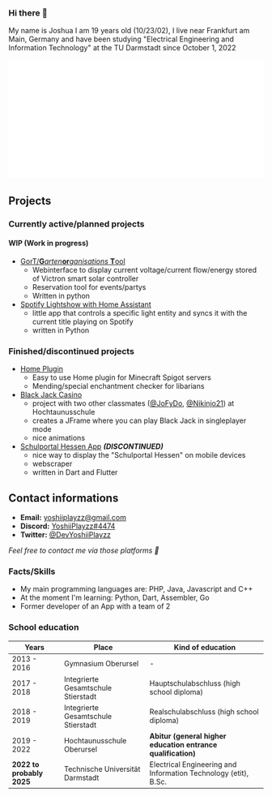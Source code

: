 ### Hi there 👋
My name is Joshua
I am 19 years old (10/23/02),
I live near Frankfurt am Main, Germany and have been studying "Electrical Engineering and Information Technology" at the TU Darmstadt since October 1, 2022

![Metrics](https://github.com/YoshiiPlayzz/YoshiiPlayzz/blob/main/metrics.classic.svg)

## Projects


### Currently active/planned projects


#### __WIP__ (Work in progress)
* [GorT/**G***arten***or***ganisations* **T**ool](https://github.com/YoshiiPlayzz/GorT)
  * Webinterface to display current voltage/current flow/energy stored of Victron smart solar controller
  * Reservation tool for events/partys 
  * Written in python
* [Spotify Lightshow with Home Assistant](https://github.com/YoshiiPlayzz/spotify_light_show)
  * little app that controls a specific light entity and syncs it with the current title playing on Spotify
  * written in Python
 


### Finished/discontinued projects 

* [Home Plugin](https://github.com/YoshiiPlayzz/HomePlugin)
  * Easy to use Home plugin for Minecraft Spigot servers
  * Mending/special enchantment checker for libarians
* [Black Jack Casino](https://github.com/YoshiiPlayzz/BlackJack_Casino)
  * project with two other classmates ([@JoFyDo](https://github.com/JoFyDo), [@Nikinjo21](https://github.com/Nikinjo21)) at Hochtaunusschule
  * creates a JFrame where you can play Black Jack in singleplayer mode
  * nice animations
* [Schulportal Hessen App](https://github.com/Schulportal-Hessen-App/Schulportal-Hessen-App) ***(DISCONTINUED)***
  * nice way to display the "Schulportal Hessen" on mobile devices
  * webscraper
  * written in Dart and Flutter

## Contact informations
* **Email:** [yoshiiplayzz@gmail.com](mailto:yoshiiplayzz@gmail.com?subject=Github%20Contact) 
* **Discord:** [YoshiiPlayzz#4474](https://discord.com/users/274996932177428481)
* **Twitter:** [@DevYoshiiPlayzz](https://twitter.com/DevYoshiiPlayzz)

*Feel free to contact me via those platforms 🙂*



### Facts/Skills

* My main programming languages are: PHP, Java, Javascript and C++
* At the moment I'm learning: Python, Dart, Assembler, Go
* Former developer of an App with a team of 2


### School education

| Years         |  Place                              | Kind of education
|---------------|-------------------------------------|--------------------
| 2013 - 2016 | Gymnasium Oberursel | -
| 2017 - 2018 | Integrierte Gesamtschule Stierstadt | Hauptschulabschluss (high school diploma)
| 2018 - 2019 | Integrierte Gesamtschule Stierstadt | Realschulabschluss (high school diploma)
| 2019 - 2022 | Hochtaunusschule Oberursel  	      | **Abitur (general higher education entrance qualification)**
| **2022 to probably 2025**    | Technische Universität Darmstadt    |  Electrical Engineering and Information Technology (etit), B.Sc.






